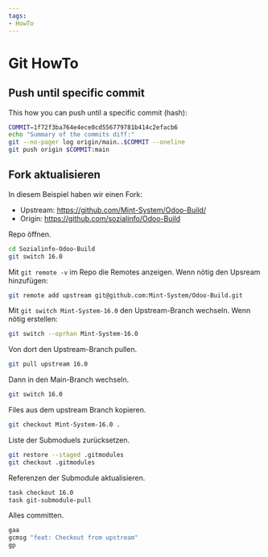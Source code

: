 ```yaml
---
tags:
- HowTo
---
```

# Git HowTo

## Push until specific commit

This how you can push until a specific commit (hash):

```bash
COMMIT=1f72f3ba764e4ece0cd556779781b414c2efacb6
echo "Summary of the commits diff:"
git --no-pager log origin/main..$COMMIT --oneline
git push origin $COMMIT:main
```

## Fork aktualisieren

In diesem Beispiel haben wir einen Fork:

* Upstream: https://github.com/Mint-System/Odoo-Build/
* Origin: https://github.com/sozialinfo/Odoo-Build

Repo öffnen.

```bash
cd Sozialinfo-Odoo-Build
git switch 16.0
```

Mit `git remote -v` im Repo die Remotes anzeigen. Wenn nötig den Upsream hinzufügen:

```bash
git remote add upstream git@github.com:Mint-System/Odoo-Build.git
```

 Mit `git switch Mint-System-16.0` den Upstream-Branch wechseln. Wenn nötig erstellen:

```bash
git switch --oprhan Mint-System-16.0 
```

Von dort den Upstream-Branch pullen.

```bash
git pull upstream 16.0
```

Dann in den Main-Branch wechseln.

```bash
git switch 16.0
```

Files aus dem upstream Branch kopieren.

```bash
git checkout Mint-System-16.0 .
```

Liste der Submoduels zurücksetzen.

```bash
git restore --staged .gitmodules
git checkout .gitmodules
```

Referenzen der Submodule aktualisieren.

```bash
task checkout 16.0
task git-submodule-pull
```

Alles committen.

```bash
gaa
gcmsg "feat: Checkout from upstream"
gp
```
